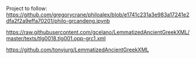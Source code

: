 Project to follow:
https://github.com/gregorycrane/philoalex/blob/e1741c231a3e983a17241e2dfa2f2a9effa70201/philo-grcandeng.ipynb

https://raw.githubusercontent.com/gcelano/LemmatizedAncientGreekXML/master/texts/tlg0018.tlg001.opp-grc1.xml

https://github.com/tonyjurg/LemmatizedAncientGreekXML
